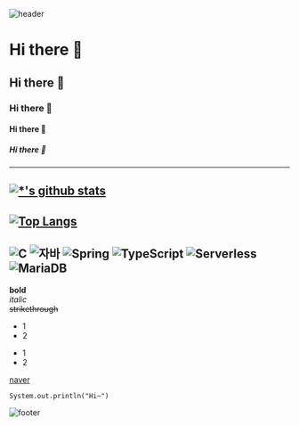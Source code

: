 ![header](https://capsule-render.vercel.app/api?type=wave&color=auto&height=300&section=header&text=깃허브%20특강&fontSize=90)
# Hi there 👋
## Hi there 👋
### Hi there 👋
#### Hi there 👋
##### Hi there 👋
---
[![*'s github stats](https://github-readme-stats.vercel.app/api?username=5seung)](https://github.com/5seung)
---
[![Top Langs](https://github-readme-stats.vercel.app/api/top-langs/?username=5seung)](https://github.com/5seung/github-readme-stats)
---
![C](https://img.shields.io/badge/-C-123456?style=flat-square&logo=C&logoColor=black)
![자바](https://img.shields.io/badge/-자바-007396?style=flat&logo=Java&logoColor=ffffff)
![Spring](https://img.shields.io/badge/-Spring-6DB33F?style=for-the-badge&logo=Spring&logoColor=white)
![TypeScript](https://img.shields.io/badge/-TypeScript-3178C6?style=flat-square&logo=TypeScript&logoColor=white)
![Serverless](https://img.shields.io/badge/-Serverless-FD5750?style=flat-square&logo=Serverless&logoColor=magenta)
![MariaDB](https://img.shields.io/badge/-MariaDB-1F305F?style=flat-square&logo=mariadb&logoColor=white)
---
**bold**<br>
*italic*<br>
~~strikethrough~~<br>
* 1
* 2
- 1
- 2

[naver](Https://naver.com)
```
System.out.println("Hi~")
```
![footer](https://capsule-render.vercel.app/api?type=rounded&color=auto&height=100&section=header&text=특강&fontSize=13)

